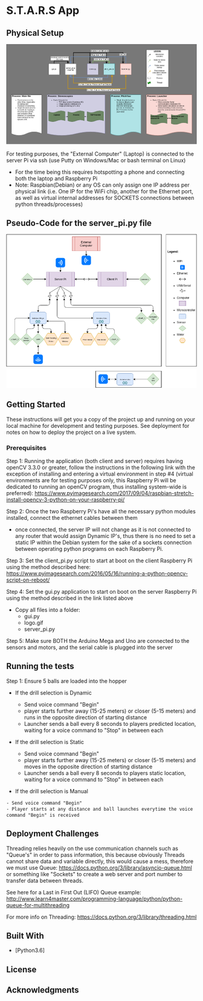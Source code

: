 # S.T.A.R.S App

## Physical Setup

![alt text](https://github.com/treencd/STARS/blob/master/images/IOflow.png)

For testing purposes, the "External Computer" (Laptop) is connected to the server Pi via ssh (use Putty on Windows/Mac or bash terminal on Linux)
  - For the time being this requires hotspotting a phone and connecting both the laptop and Raspberry Pi
  - Note: Raspbian(Debian) or any OS can only assign one IP address per physical link (i.e. One IP for the WiFi chip, another for the Ethernet port, as well as virtual internal addresses for SOCKETS connections between python threads/processes)

## Pseudo-Code for the server_pi.py file

![alt text](https://github.com/treencd/STARS/blob/master/images/Overview-Physical%20Overview.png)


## Getting Started

These instructions will get you a copy of the project up and running on your local machine for development and testing purposes. See deployment for notes on how to deploy the project on a live system.

### Prerequisites

Step 1:
Running the application (both client and server) requires having openCV 3.3.0 or greater, follow the instructions in the following link with the exception of installing and entering a virtual environment in step #4 (virtual environments are for testing purposes only, this Raspberry Pi will be dedicated to running an openCV program, thus installing system-wide is preferred): https://www.pyimagesearch.com/2017/09/04/raspbian-stretch-install-opencv-3-python-on-your-raspberry-pi/

Step 2: 
Once the two Raspberry Pi's have all the necessary python modules installed, connect the ethernet cables between them
  - once connected, the server IP will not change as it is not connected to any router that would assign Dynamic IP's, thus there is no need to set a static IP within the Debian system for the sake of a sockets connection between operating python programs on each Raspberry Pi.

Step 3: Set the client_pi.py script to start at boot on the client Raspberry Pi using the method described here: https://www.pyimagesearch.com/2016/05/16/running-a-python-opencv-script-on-reboot/

Step 4: Set the gui.py application to start on boot on the server Raspberry Pi using the method described in the link listed above
  - Copy all files into a folder:
    - gui.py
    - logo.gif
    - server_pi.py

Step 5: Make sure BOTH the Arduino Mega and Uno are connected to the sensors and motors, and the serial cable is plugged into the server

## Running the tests
Step 1: Ensure 5 balls are loaded into the hopper

  - If the drill selection is Dynamic
  
    - Send voice command "Begin"
    - player starts further away (15-25 meters) or closer (5-15 meters) and runs in the opposite direction of starting distance
    - Launcher sends a ball every 8 seconds to players predicted location, waiting for a voice command to "Stop" in between each
    
  - If the drill selection is Static
  
    - Send voice command "Begin"
    - player starts further away (15-25 meters) or closer (5-15 meters) and moves in the opposite direction of starting distance
    - Launcher sends a ball every 8 seconds to players static location, waiting for a voice command to "Stop" in between each
  
   - If the drill selection is Manual
   
    - Send voice command "Begin"
    - Player starts at any distance and ball launches everytime the voice command "Begin" is received   


## Deployment Challenges

Threading relies heavily on the use communication channels such as "Queue's" in order to pass information, this because obviously Threads cannot share data and variable directly, this would cause a mess, therefore we must use Queue: https://docs.python.org/3/library/asyncio-queue.html or something like "Sockets" to create a web server and port number to transfer data between threads.

See here for a Last in First Out (LIFO) Queue example: http://www.learn4master.com/programming-language/python/python-queue-for-multithreading

For more info on Threading: https://docs.python.org/3/library/threading.html


## Built With

* [Python3.6]


## License


## Acknowledgments

